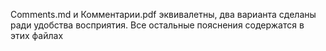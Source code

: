 Comments.md и Комментарии.pdf эквивалетны, два варианта сделаны ради удобства восприятия.
Все остальные пояснения содержатся в этих файлах
